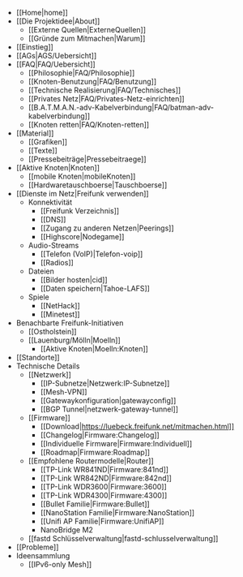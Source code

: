  * [[Home|home]]
 * [[Die Projektidee|About]]
   * [[Externe Quellen|ExterneQuellen]]
   * [[Gründe zum Mitmachen|Warum]]
 * [[Einstieg]]
 * [[AGs|AGS/Uebersicht]]
 * [[FAQ|FAQ/Uebersicht]]
   * [[Philosophie|FAQ/Philosophie]]
   * [[Knoten-Benutzung|FAQ/Benutzung]]
   * [[Technische Realisierung|FAQ/Technisches]]
   * [[Privates Netz|FAQ/Privates-Netz-einrichten]]
   * [[B.A.T.M.A.N.-adv-Kabelverbindung|FAQ/batman-adv-kabelverbindung]]
   * [[Knoten retten|FAQ/Knoten-retten]]
 * [[Material]]
   * [[Grafiken]]
   * [[Texte]]
   * [[Pressebeiträge|Pressebeitraege]]
 * [[Aktive Knoten|Knoten]]
   * [[mobile Knoten|mobileKnoten]]
   * [[Hardwaretauschboerse|Tauschboerse]]
 * [[Dienste im Netz|Freifunk verwenden]]
   * Konnektivität
     * [[Freifunk Verzeichnis]]
     * [[DNS]]
     * [[Zugang zu anderen Netzen|Peerings]]
     * [[Highscore|Nodegame]]
   * Audio-Streams
     * [[Telefon (VoIP)|Telefon-voip]]
     * [[Radios]]
   * Dateien
     * [[Bilder hosten|cid]]
     * [[Daten speichern|Tahoe-LAFS]]
   * Spiele
     * [[NetHack]]
     * [[Minetest]]
 * Benachbarte Freifunk-Initiativen
   * [[Ostholstein]]
   * [[Lauenburg/Mölln|Moelln]]
     * [[Aktive Knoten|Moelln:Knoten]]
 * [[Standorte]]
 * Technische Details
   * [[Netzwerk]]
     * [[IP-Subnetze|Netzwerk:IP-Subnetze]]
     * [[Mesh-VPN]]
     * [[Gatewaykonfiguration|gatewayconfig]]
     * [[BGP Tunnel|netzwerk-gateway-tunnel]]
   * [[Firmware]]
     * [[Download|https://luebeck.freifunk.net/mitmachen.html]]
     * [[Changelog|Firmware:Changelog]]
     * [[Individuelle Firmware|Firmware:Individuell]]
     * [[Roadmap|Firmware:Roadmap]]
   * [[Empfohlene Routermodelle|Router]]
     * [[TP-Link WR841ND|Firmware:841nd]]
     * [[TP-Link WR842ND|Firmware:842nd]]
     * [[TP-Link WDR3600|Firmware:3600]]
     * [[TP-Link WDR4300|Firmware:4300]]
     * [[Bullet Familie|Firmware:Bullet]]
     * [[NanoStation Familie|Firmware:NanoStation]]
     * [[Unifi AP Familie|Firmware:UnifiAP]]
     * NanoBridge M2
   * [[fastd Schlüsselverwaltung|fastd-schlusselverwaltung]]
 * [[Probleme]]
 * Ideensammlung
   * [[IPv6-only Mesh]]
